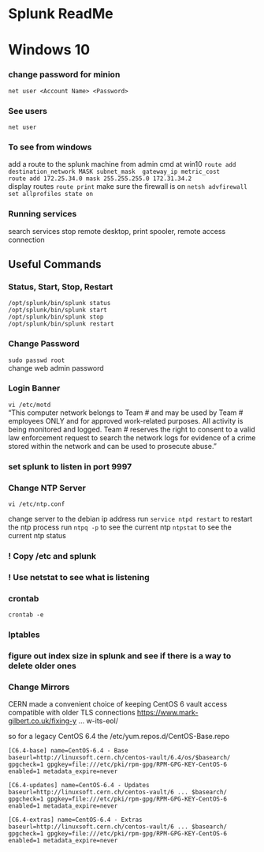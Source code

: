# Splunk ReadMe

# Windows 10

### change password for minion
`net user <Account Name> <Password>`

### See users 
`net user`

### To see from windows
add a route to the splunk machine from admin cmd at win10  `route add destination_network MASK subnet_mask  gateway_ip metric_cost`  
`route add 172.25.34.0 mask 255.255.255.0 172.31.34.2`  
display routes `route print`
make sure the firewall is on `netsh advfirewall set allprofiles state on`  



### Running services
search services
stop remote desktop, print spooler, remote access connection

## Useful Commands
### Status, Start, Stop, Restart
`/opt/splunk/bin/splunk status`  
`/opt/splunk/bin/splunk start`  
`/opt/splunk/bin/splunk stop`  
`/opt/splunk/bin/splunk restart`  

### Change Password
`sudo passwd root`  
change web admin password

### Login Banner
`vi /etc/motd`  
“This computer network belongs to Team # and may be used by Team # employees ONLY and for approved work-related purposes. All activity is being monitored and logged. Team # reserves the right to consent to a valid law enforcement request to search the network logs for evidence of a crime stored within the network and can be used to prosecute abuse.”   

### set splunk to listen in port 9997

### Change NTP Server
`vi /etc/ntp.conf`

change server to the debian ip address
run `service ntpd restart` to restart the ntp process
run `ntpq -p` to see the current ntp
`ntpstat` to see the current ntp status

### ! Copy /etc and splunk

### ! Use netstat to see what is listening

### crontab
`crontab -e`

### Iptables 



### figure out index size in splunk and see if there is a way to delete older ones


### Change Mirrors
CERN made a convenient choice of keeping CentOS 6 vault access compatible with older TLS connections
https://www.mark-gilbert.co.uk/fixing-y ... w-its-eol/

so for a legacy CentOS 6.4 the /etc/yum.repos.d/CentOS-Base.repo

`[C6.4-base]
name=CentOS-6.4 - Base
baseurl=http://linuxsoft.cern.ch/centos-vault/6.4/os/$basearch/
gpgcheck=1
gpgkey=file:///etc/pki/rpm-gpg/RPM-GPG-KEY-CentOS-6
enabled=1
metadata_expire=never`

`[C6.4-updates]
name=CentOS-6.4 - Updates
baseurl=http://linuxsoft.cern.ch/centos-vault/6 ... $basearch/
gpgcheck=1
gpgkey=file:///etc/pki/rpm-gpg/RPM-GPG-KEY-CentOS-6
enabled=1
metadata_expire=never`

`[C6.4-extras]
name=CentOS-6.4 - Extras
baseurl=http://linuxsoft.cern.ch/centos-vault/6 ... $basearch/
gpgcheck=1
gpgkey=file:///etc/pki/rpm-gpg/RPM-GPG-KEY-CentOS-6
enabled=1
metadata_expire=never`
